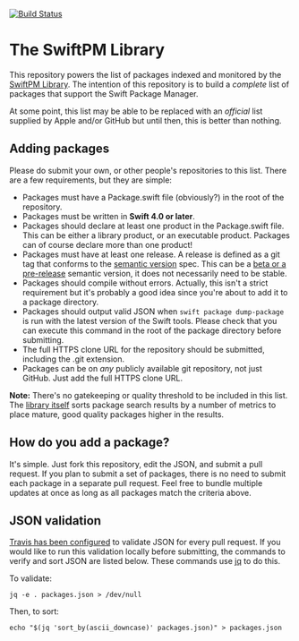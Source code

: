 [![Build Status](https://travis-ci.org/daveverwer/SwiftPMLibrary.svg?branch=master)](https://travis-ci.org/daveverwer/SwiftPMLibrary)

# The SwiftPM Library

This repository powers the list of packages indexed and monitored by the [SwiftPM Library](https://swiftpm.co). The intention of this repository is to build a *complete* list of packages that support the Swift Package Manager.

At some point, this list may be able to be replaced with an *official* list supplied by Apple and/or GitHub but until then, this is better than nothing.

## Adding packages

Please do submit your own, or other people's repositories to this list. There are a few requirements, but they are simple:

* Packages must have a Package.swift file (obviously?) in the root of the repository.
* Packages must be written in **Swift 4.0 or later**.
* Packages should declare at least one product in the Package.swift file. This can be either a library product, or an executable product. Packages can of course declare more than one product!
* Packages must have at least one release. A release is defined as a git tag that conforms to the [semantic version](https://semver.org) spec. This can be a [beta or a pre-release](https://semver.org/#spec-item-9) semantic version, it does not necessarily need to be stable.
* Packages should compile without errors. Actually, this isn't a strict requirement but it's probably a good idea since you're about to add it to a package directory.
* Packages should output valid JSON when `swift package dump-package` is run with the latest version of the Swift tools. Please check that you can execute this command in the root of the package directory before submitting.
* The full HTTPS clone URL for the repository should be submitted, including the .git extension.
* Packages can be on *any* publicly available git repository, not just GitHub. Just add the full HTTPS clone URL.

**Note:** There's no gatekeeping or quality threshold to be included in this list. The [library itself](https://swiftpm.co) sorts package search results by a number of metrics to place mature, good quality packages higher in the results.

## How do you add a package?

It's simple. Just fork this repository, edit the JSON, and submit a pull request. If you plan to submit a set of packages, there is no need to submit each package in a separate pull request. Feel free to bundle multiple updates at once as long as all packages match the criteria above.

## JSON validation

[Travis has been configured](https://travis-ci.org/daveverwer/SwiftPMLibrary) to validate JSON for every pull request. If you would like to run this validation locally before submitting, the commands to verify and sort JSON are listed below. These commands use [jq](https://stedolan.github.io/jq/) to do this.

To validate:

```shell
jq -e . packages.json > /dev/null
```

Then, to sort:

```shell
echo "$(jq 'sort_by(ascii_downcase)' packages.json)" > packages.json
```
